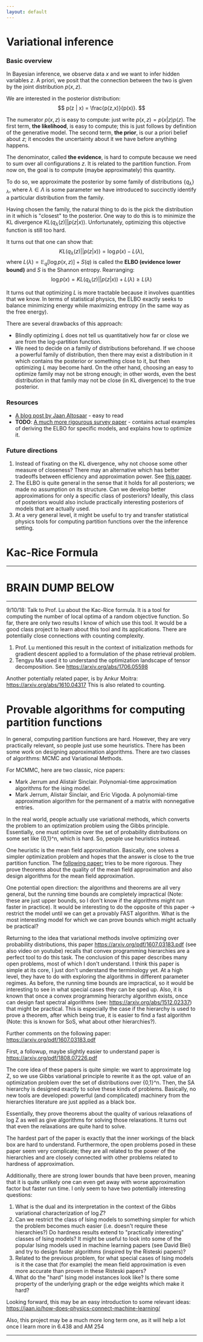 ```yaml
---
layout: default
---
```


# Variational inference

### Basic overview
In Bayesian inference, we observe data $x$ and we want to infer hidden variables $z$. A priori, we posit that the connection between the two is given by the joint distribution $p(x,z)$.

We are interested in the posterior distribution:
$$
p(z | x) = \frac{p(z,x)}{p(x)}.
$$

The numerator $p(x,z)$ is easy to compute: just write $p(x,z) = p(x | z) p(z)$. The first term, **the likelihood**, is easy to compute; this is just follows by definition of the generative model. The second term, **the prior**, is our a priori belief about $z$; it encodes the uncertainty about it we have before anything happens.

The denominator, called **the evidence**, is hard to compute because we need to sum over all configurations $z$. It is related to the partition function. From now on, the goal is to compute (maybe approximately) this quantity.

To do so, we approximate the posterior by some family of distributions $\{q_\lambda\}_\lambda$, where $\lambda \in \Lambda$ is some parameter we have introduced to succinctly identify a particular distribution from the family.

Having chosen the family, the natural thing to do is the pick the distribution in it which is "closest" to the posterior. One way to do this is to minimize the KL divergence $KL(q_\lambda(z) || p(z | x))$. Unfortunately, optimizing this objective function is still too hard.

It turns out that one can show that:
$$
KL(q_\lambda(z) || p(z | x)) = \log p(x) - L(\lambda),
$$
where $L(\lambda) = \mathbb{E}_q[\log p(x,z)] + S(q)$ is called the **ELBO (evidence lower bound)** and $S$ is the Shannon entropy. Rearranging:
$$
\log p(x) = KL(q_\lambda(z) || p(z | x)) + L(\lambda) \geq L(\lambda)
$$

It turns out that optimizing $L$ is more tractable because it involves quantities that we know. In terms of statistical physics, the ELBO exactly seeks to balance minimizing energy while maximizing entropy (in the same way as the free energy).

There are several drawbacks of this approach:
- Blindly optimizing $L$ does not tell us quantitatively how far or close we are from the log-partition function.
- We need to decide on a family of distributions beforehand. If we choose a powerful family of distribution, then there may exist a distribution in it which contains the posterior or something close to it, but then optimizing $L$ may become hard. On the other hand, choosing an easy to optimize family may not be strong enough; in other words, even the best distribution in that family may not be close (in KL divergence) to the true posterior.

### Resources
- [A blog post by Jaan Altosaar](https://jaan.io/how-does-physics-connect-machine-learning/) - easy to read
- **TODO**: [A much more rigourous survey paper](https://arxiv.org/pdf/1601.00670.pdf) - contains actual examples of deriving the ELBO for specific models, and explains how to optimize it.

### Future directions
1. Instead of fixating on the KL divergence, why not choose some other measure of closeness? There may an alternative which has better tradeoffs between efficiency and approximation power. See [this paper](https://arxiv.org/abs/1610.09033).
2. The ELBO is quite general in the sense that it holds for all posteriors; we made no assumption on its structure. Can we develop better approximations for only a specific class of posteriors? Ideally, this class of posteriors would also include practically interesting posteriors of models that are actually used.
3. At a very general level, it might be useful to try and transfer statistical physics tools for computing partition functions over the the inference setting.
# Kac-Rice Formula

---
# BRAIN DUMP BELOW
---

9/10/18: Talk to Prof. Lu about the Kac-Rice formula. It is a tool for computing the number of local optima of a random objective function. So far, there are only two results I know of which use this tool. It would be a good class project to learn about this tool and its applications. There are potentially close connections with counting complexity.

1. Prof. Lu mentioned this result in the context of initialization methods for gradient descent applied to a formulation of the phase retrieval problem.
2. Tengyu Ma used it to understand the optimization landscape of tensor decomposition. See https://arxiv.org/abs/1706.05598

Another potentially related paper, is by Ankur Moitra: https://arxiv.org/abs/1610.04317 This is also related to counting.

# Provable algorithms for computing partition functions

In general, computing partition functions are hard. However, they are very practically relevant, so people just use some heuristics. There has been some work on designing approximation algorithms. There are two classes of algorithms: MCMC and Variational Methods.

For MCMMC, here are two classic, nice papers:
- Mark Jerrum and Alistair Sinclair.  Polynomial-time approximation algorithms for the ising model.
- Mark Jerrum, Alistair Sinclair, and Eric Vigoda.  A polynomial-time approximation algorithm for the permanent of a matrix with nonnegative entries.

In the real world, people actually use variational methods, which converts the problem to an optimization problem using the Gibbs principle. Essentially, one must optimize over the set of probability distributions on some set like {0,1}^n, which is hard. So, people use heuristics instead.

One heuristic is the mean field approximation. Basically, one solves a simpler optimization problem and hopes that the answer is close to the true partition function. The [following paper:][jain-mean-field-2018] tries to be more rigorous. They prove theorems about the quality of the mean field approximation and also design algorithms for the mean field approximation.

One potential open direction: the algorithms and theorems are all very general, but the running time bounds are completely impractical (Note: these are just upper bounds, so I don't know if the algorithms might run faster in practice). It would be interesting to do the opposite of this paper -> restrict the model until we can get a provably FAST algorithm. What is the most interesting model for which we can prove bounds which might actually be practical?

Returning to the idea that variational methods involve optimizing over probability distributions, this paper https://arxiv.org/pdf/1607.03183.pdf (see also video on youtube) recalls that convex programming hierarchies are a perfect tool to do this task. The conclusion of this paper describes many open problems, most of which I don't understand. I think this paper is simple at its core, I just don't understand the terminology yet. At a high level, they have to do with exploring the algorithms in different parameter regimes. As before, the running time bounds are impractical, so it would be interesting to see in what special cases they can be sped up. Also, it is known that once a convex programming hierarchy algorithm exists, once can design fast spectral algorithms (see: https://arxiv.org/abs/1512.02337) that might be practical. This is especially the case if the hierarchy is used to prove a theorem, after which being true, it is easier to find a fast algorithm (Note: this is known for SoS, what about other hierarchies?).

Further comments on the following paper: https://arxiv.org/pdf/1607.03183.pdf

First, a followup, maybe slightly easier to understand paper is https://arxiv.org/pdf/1808.07226.pdf

The core idea of these papers is quite simple: we want to approximate log Z, so we use Gibbs variational principle to rewrite it as the opt. value of an optimization problem over the set of distributions over {0,1}^n. Then, the SA hierarchy is designed exactly to solve these kinds of problems. Basically, no new tools are developed: powerful (and complicated) machinery from the hierarchies literature are just applied as a black box.

Essentially, they prove theorems about the quality of various relaxations of log Z as well as give algorithms for solving those relaxations. It turns out that even the relaxations are quite hard to solve.

The hardest part of the paper is exactly that the inner workings of the black box are hard to understand. Furthermore, the open problems posed in these paper seem very complicate; they are all related to the power of the hierarchies and are closely connected with other problems related to hardness of approximation.

Additionally, there are strong lower bounds that have been proven, meaning that it is quite unlikely one can even get away with worse approximation factor but faster run time. I only seem to have two potentially interesting questions:

1. What is the dual and its interpretation in the context of the Gibbs variational characterization of $\log Z$?
2. Can we restrict the class of Ising models to something simpler for which the problem becomes much easier (i.e. doesn't require these hierarchies?) Do hardness results extend to "practically interesting" classes of Ising models? It might be useful to look into some of the popular Ising models used in machine learning papers (see David Blei) and try to design faster algorithms (inspired by the Risteski papers)?
3. Related to the previous problem, for what special cases of Ising models is it the case that (for example) the mean field approximation is even more accurate than proven in these Risteski papers?
4. What do the "hard" Ising model instances look like? Is there some property of the underlying graph or the edge weights which make it hard?

Looking forward, this may be an easy introduction to some relevant ideas: https://jaan.io/how-does-physics-connect-machine-learning/

Also, this project may be a much more long term one, as it will help a lot once I learn more in 6.438 and AM 254

---
[jain-mean-field-2018]: https://arxiv.org/pdf/1802.06126.pdf
